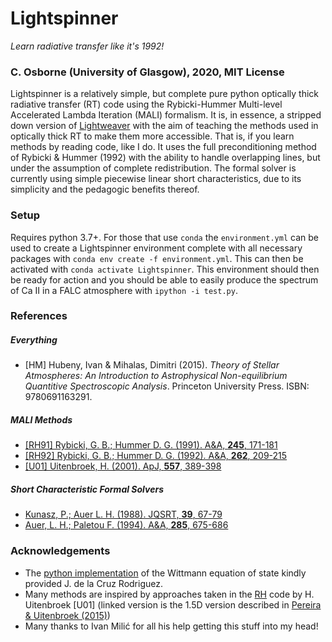 # Lightspinner

_Learn radiative transfer like it's 1992!_

### C. Osborne (University of Glasgow), 2020, MIT License

Lightspinner is a relatively simple, but complete pure python optically thick radiative transfer (RT) code using the Rybicki-Hummer Multi-level Accelerated Lambda Iteration (MALI) formalism.
It is, in essence, a stripped down version of [Lightweaver](https://github.com/Goobley/Lightweaver) with the aim of teaching the methods used in optically thick RT to make them more accessible.
That is, if you learn methods by reading code, like I do.
It uses the full preconditioning method of Rybicki & Hummer (1992) with the ability to handle overlapping lines, but under the assumption of complete redistribution.
The formal solver is currently using simple piecewise linear short characteristics, due to its simplicity and the pedagogic benefits thereof. 

### Setup

Requires python 3.7+.
For those that use `conda` the `environment.yml` can be used to create a Lightspinner environment complete with all necessary packages with `conda env create -f environment.yml`.
This can then be activated with `conda activate Lightspinner`.
This environment should then be ready for action and you should be able to easily produce the spectrum of Ca II in a FALC atmosphere with `ipython -i test.py`.

### References

##### Everything
- [HM] Hubeny, Ivan & Mihalas, Dimitri (2015). _Theory of Stellar Atmospheres: An Introduction to Astrophysical Non-equilibrium Quantitive Spectroscopic Analysis_. Princeton University Press. ISBN: 9780691163291.

##### MALI Methods
- [[RH91] Rybicki, G. B.; Hummer D. G. (1991). A&A, **245**, 171-181](https://ui.adsabs.harvard.edu/abs/1991A%26A...245..171R)
- [[RH92] Rybicki, G. B.; Hummer D. G. (1992). A&A, **262**, 209-215](https://ui.adsabs.harvard.edu/abs/1992A%26A...262..209R)
- [[U01] Uitenbroek, H. (2001). ApJ, **557**, 389-398](https://ui.adsabs.harvard.edu/abs/2001ApJ...557..389U)

##### Short Characteristic Formal Solvers
- [Kunasz, P.; Auer L. H. (1988). JQSRT, **39**, 67-79](https://ui.adsabs.harvard.edu/abs/1988JQSRT..39...67K)
- [Auer, L. H.; Paletou F. (1994). A&A, **285**, 675-686](https://ui.adsabs.harvard.edu/abs/1994A%26A...285..675A)

### Acknowledgements
- The [python implementation](https://github.com/jaimedelacruz/witt) of the Wittmann equation of state kindly provided J. de la Cruz Rodriguez.
- Many methods are inspired by approaches taken in the [RH](https://github.com/ITA-Solar/rh) code by H. Uitenbroek [U01] (linked version is the 1.5D version described in [Pereira & Uitenbroek (2015)](https://ui.adsabs.harvard.edu/abs/2015A%26A...574A...3P))
- Many thanks to Ivan Milić for all his help getting this stuff into my head!